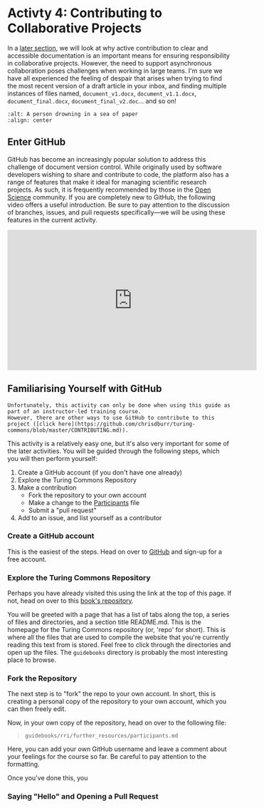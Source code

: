 # Activty 4: Contributing to Collaborative Projects

In a [later section](../chapter4/model_development/model_reporting.md), we will look at why active contribution to clear and accessible documentation is an important means for ensuring responsibility in collaborative projects.
However, the need to support asynchronous collaboration poses challenges when working in large teams.
I'm sure we have all experienced the feeling of despair that arises when trying to find the most recent version of a draft article in your inbox, and finding multiple instances of files named, `document_v1.docx`, `document_v1.1.docx`, `document_final.docx`, `document_final_v2.doc`... and so on!

```{image} /images/graphics/versions.jpeg
:alt: A person drowning in a sea of paper
:align: center
```

## Enter GitHub 

GitHub has become an increasingly popular solution to address this challenge of document version control.
While originally used by software developers wishing to share and contribute to code, the platform also has a range of features that make it ideal for managing scientific research projects.
As such, it is frequently recommended by those in the [Open Science](https://openlifesci.org) community.
If you are completely new to GitHub, the following video offers a useful introduction.
Be sure to pay attention to the discussion of branches, issues, and pull requests specifically—we will be using these features in the current activity.

<iframe width="560" height="315" src="https://www.youtube.com/embed/w3jLJU7DT5E" title="YouTube video player" frameborder="0" allow="accelerometer; autoplay; clipboard-write; encrypted-media; gyroscope; picture-in-picture" allowfullscreen></iframe>

## Familiarising Yourself with GitHub

```{warning}
Unfortunately, this activity can only be done when using this guide as part of an instructor-led training course.
However, there are other ways to use GitHub to contribute to this project ([click here](https://github.com/chrisdburr/turing-commons/blob/master/CONTRIBUTING.md)).
```

This activity is a relatively easy one, but it's also very important for some of the later activities.
You will be guided through the following steps, which you will then perform yourself:

1. Create a GitHub account (if you don't have one already)
2. Explore the Turing Commons Repository
3. Make a contribution
   - Fork the repository to your own account
   - Make a change to the [Participants](../further_resources/participants.md) file
   - Submit a "pull request"
4. Add to an issue, and list yourself as a contributor

### Create a GitHub account

This is the easiest of the steps.
Head on over to [GitHub](https://github.com/join) and sign-up for a free account.

### Explore the Turing Commons Repository

Perhaps you have already visited this using the link at the top of this page.
If not, head on over to this [book's repository](https://github.com/chrisdburr/turing-commons).

You will be greeted with a page that has a list of tabs along the top, a series of files and directories, and a section title README.md.
This is the homepage for the Turing Commons repository (or, 'repo' for short).
This is where all the files that are used to compile the website that you're currently reading this text from is stored. 
Feel free to click through the directories and open up the files.
The `guidebooks` directory is probably the most interesting place to browse.

### Fork the Repository

The next step is to "fork" the repo to your own account.
In short, this is creating a personal copy of the repository to your own account, which you can then freely edit.

Now, in your own copy of the repository, head on over to the following file:

> `guidebooks/rri/further_resources/participants.md`

Here, you can add your own GitHub username and leave a comment about your feelings for the course so far.
Be careful to pay attention to the formatting.

Once you've done this, you 

### Saying "Hello" and Opening a Pull Request



<!---
Activity 3: Contributing to Collaborative Projects

If you are following this guide as part of an online course, there is an associated activity that is designed to help you collaborate with your team.
Please visit https://bit.ly/3lL2KTc to view the associated activity.

If you are reading this as a self-directed exercise, you can instead visit https://the-turing-way.netlify.app/collaboration/ to read more about collaborative research.
--->
